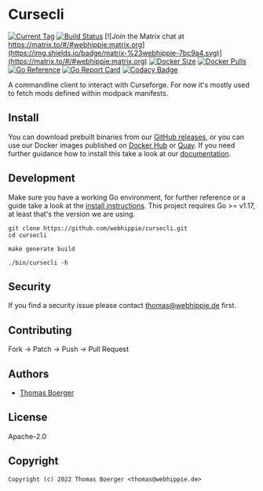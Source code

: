 # Cursecli

[![Current Tag](https://img.shields.io/github/v/tag/webhippie/cursecli?sort=semver)](https://github.com/webhippie/cursecli) [![Build Status](https://github.com/webhippie/cursecli/actions/workflows/general.yml/badge.svg)](https://github.com/webhippie/cursecli/actions) [![Join the Matrix chat at https://matrix.to/#/#webhippie:matrix.org](https://img.shields.io/badge/matrix-%23webhippie-7bc9a4.svg)](https://matrix.to/#/#webhippie:matrix.org) [![Docker Size](https://img.shields.io/docker/image-size/webhippie/cursecli/latest)](https://hub.docker.com/r/webhippie/cursecli) [![Docker Pulls](https://img.shields.io/docker/pulls/webhippie/cursecli)](https://hub.docker.com/r/webhippie/cursecli) [![Go Reference](https://pkg.go.dev/badge/github.com/webhippie/cursecli.svg)](https://pkg.go.dev/github.com/webhippie/cursecli) [![Go Report Card](https://goreportcard.com/badge/github.com/webhippie/cursecli)](https://goreportcard.com/report/github.com/webhippie/cursecli) [![Codacy Badge](https://app.codacy.com/project/badge/Grade/47d8475af4a64c49857835dd68781565)](https://www.codacy.com/gh/webhippie/cursecli/dashboard?utm_source=github.com&amp;utm_medium=referral&amp;utm_content=webhippie/cursecli&amp;utm_campaign=Badge_Grade)

A commandline client to interact with Curseforge. For now it's mostly used to
fetch mods defined within modpack manifests.

## Install

You can download prebuilt binaries from our [GitHub releases][releases], or you
can use our Docker images published on [Docker Hub][dockerhub] or [Quay][quay].
If you need further guidance how to install this take a look at our
[documentation][docs].

## Development

Make sure you have a working Go environment, for further reference or a guide
take a look at the [install instructions][golang]. This project requires
Go >= v1.17, at least that's the version we are using.

```console
git clone https://github.com/webhippie/cursecli.git
cd cursecli

make generate build

./bin/cursecli -h
```

## Security

If you find a security issue please contact
[thomas@webhippie.de](mailto:thomas@webhippie.de) first.

## Contributing

Fork -> Patch -> Push -> Pull Request

## Authors

-   [Thomas Boerger](https://github.com/tboerger)

## License

Apache-2.0

## Copyright

```console
Copyright (c) 2022 Thomas Boerger <thomas@webhippie.de>
```

[releases]: https://github.com/webhippie/cursecli/releases
[dockerhub]: https://hub.docker.com/r/webhippie/cursecli/tags/
[quay]: https://quay.io/repository/webhippie/cursecli?tab=tags
[docs]: https://webhippie.github.io/cursecli/#getting-started
[golang]: http://golang.org/doc/install.html
